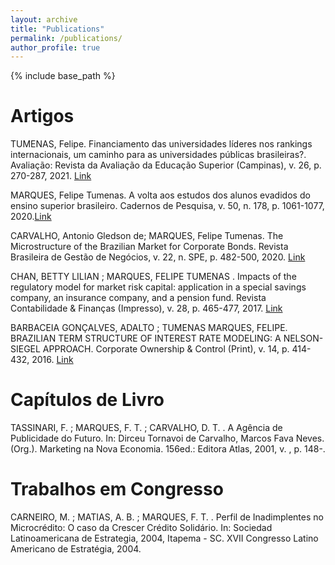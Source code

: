 ```yaml
---
layout: archive
title: "Publications"
permalink: /publications/
author_profile: true
---
```


{% include base_path %}

Artigos
======
TUMENAS, Felipe. Financiamento das universidades líderes nos rankings internacionais, um caminho para as universidades públicas brasileiras?. Avaliação: Revista da Avaliação da Educação Superior (Campinas), v. 26, p. 270-287, 2021. [Link](https://www.scielo.br/j/aval/a/BznKpxfpS5T5DPj553XHnPx/)

MARQUES, Felipe Tumenas. A volta aos estudos dos alunos evadidos do ensino superior brasileiro. Cadernos de Pesquisa, v. 50, n. 178, p. 1061-1077, 2020.[Link](https://www.scielo.br/j/cp/a/ZqDHt5S9wNgpdYqXV9hvtZr/?lang=pt)

CARVALHO, Antonio Gledson de; MARQUES, Felipe Tumenas. The Microstructure of the Brazilian Market for Corporate Bonds. Revista Brasileira de Gestão de Negócios, v. 22, n. SPE, p. 482-500, 2020. [Link](https://www.scielo.br/j/rbgn/a/xwmvTmBnWTWRBKNXnrvSVXv/abstract/?lang=en)

CHAN, BETTY LILIAN ; MARQUES, FELIPE TUMENAS . Impacts of the regulatory model for market risk capital: application in a special savings company, an insurance company, and a pension fund. Revista Contabilidade & Finanças (Impresso), v. 28, p. 465-477, 2017. [Link](https://www.scielo.br/j/rcf/a/bQcXKdLRf7YxcbGjJTFvS5s/?lang=pt)

BARBACEIA GONÇALVES, ADALTO ; TUMENAS MARQUES, FELIPE. BRAZILIAN TERM STRUCTURE OF INTEREST RATE MODELING: A NELSON-SIEGEL APPROACH. Corporate Ownership & Control (Print), v. 14, p. 414-432, 2016. 
[Link](https://virtusinterpress.org/BRAZILIAN-TERM-STRUCTURE-OF.html)

Capítulos de Livro
======
TASSINARI, F. ; MARQUES, F. T. ; CARVALHO, D. T. . A Agência de Publicidade do Futuro. In: Dirceu Tornavoi de Carvalho, Marcos Fava Neves. (Org.). Marketing na Nova Economia. 156ed.: Editora Atlas, 2001, v. , p. 148-. 

Trabalhos em Congresso
======
CARNEIRO, M. ; MATIAS, A. B. ; MARQUES, F. T. . Perfil de Inadimplentes no Microcrédito: O caso da Crescer Crédito Solidário. In: Sociedad Latinoamericana de Estrategia, 2004, Itapema - SC. XVII Congresso Latino Americano de Estratégia, 2004. 

